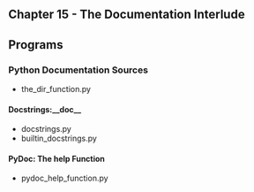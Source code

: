 ## Chapter 15 - The Documentation Interlude

## Programs

### Python Documentation Sources
* the\_dir\_function.py 

#### Docstrings:\_\_doc\_\_
* docstrings.py
* builtin\_docstrings.py 

#### PyDoc: The help Function
* pydoc\_help\_function.py 
